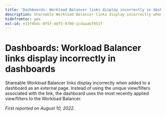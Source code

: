```yaml
---
title: 'Dashboards: Workload Balancer links display incorrectly in dashboards'
description: Shareable Workload Balancer links display incorrectly when added to a dashboard as an external page. Instead of using the unique view/filters associated with the link, the dashboard uses the most recent view/filters applied to the Workload Balancer.
hidefromtoc: yes
exl-id: e15f4bdc-0f5f-4bf5-9700-1cdaaabf951f
---
```

# Dashboards: Workload Balancer links display incorrectly in dashboards

Shareable Workload Balancer links display incorrectly when added to a dashboard as an external page. Instead of using the unique view/filters associated with the link, the dashboard uses the most recently applied view/filters to the Workload Balancer.

_First reported on August 10, 2022._
